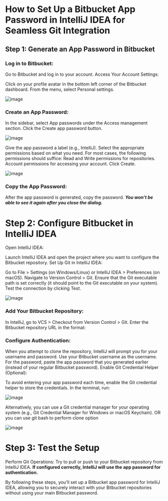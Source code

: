 # How to Set Up a Bitbucket App Password in IntelliJ IDEA for Seamless Git Integration

## Step 1: Generate an App Password in Bitbucket
### Log in to Bitbucket:

Go to Bitbucket and log in to your account.
Access Your Account Settings:

Click on your profile avatar in the bottom left corner of the Bitbucket dashboard.
From the menu, select Personal settings.

![image](https://github.com/user-attachments/assets/0bbd665f-2df3-484f-9a9e-fc4e63a4e874)

### Create an App Password:

In the sidebar, select App passwords under the Access management section.
Click the Create app password button.

![image](https://github.com/user-attachments/assets/8fe79c2f-3240-4571-b907-42018ff60f04)

Give the app password a label (e.g., IntelliJ).
Select the appropriate permissions based on what you need. For most cases, the following permissions should suffice:
Read and Write permissions for repositories.
Account permissions for accessing your account.
Click Create.

![image](https://github.com/user-attachments/assets/fd8b0e54-2936-4a4d-a171-3a149069fffc)

### Copy the App Password:

After the app password is generated, copy the password. ***You won’t be able to see it again after you close the dialog.***

# Step 2: Configure Bitbucket in IntelliJ IDEA
Open IntelliJ IDEA:

Launch IntelliJ IDEA and open the project where you want to configure the Bitbucket repository.
Set Up Git in IntelliJ IDEA:

Go to File > Settings (on Windows/Linux) or IntelliJ IDEA > Preferences (on macOS).
Navigate to Version Control > Git.
Ensure that the Git executable path is set correctly (it should point to the Git executable on your system).
Test the connection by clicking Test.

![image](https://github.com/user-attachments/assets/5279ac46-0e1f-41d4-9104-fbf3c364ecb8)

### Add Your Bitbucket Repository:

In IntelliJ, go to VCS > Checkout from Version Control > Git.
Enter the Bitbucket repository URL in the format:

### Configure Authentication:

When you attempt to clone the repository, IntelliJ will prompt you for your username and password.
Use your Bitbucket username as the username.
For the password, paste the app password that you generated earlier (instead of your regular Bitbucket password).
Enable Git Credential Helper (Optional):

To avoid entering your app password each time, enable the Git credential helper to store the credentials.
In the terminal, run:

![image](https://github.com/user-attachments/assets/1cb4b6b4-41ed-43f6-9e6e-524c2e31d871)

Alternatively, you can use a Git credential manager for your operating system (e.g., Git Credential Manager for Windows or macOS Keychain).
OR
you can use git bash to perform clone option 

![image](https://github.com/user-attachments/assets/79ad3c96-9f2c-4269-9238-b32d4cb6fb7f)

# Step 3: Test the Setup
Perform Git Operations:
Try to pull or push to your Bitbucket repository from IntelliJ IDEA.
**If configured correctly, IntelliJ will use the app password for authentication.**

By following these steps, you'll set up a Bitbucket app password for IntelliJ IDEA, allowing you to securely interact with your Bitbucket repositories without using your main Bitbucket password.

